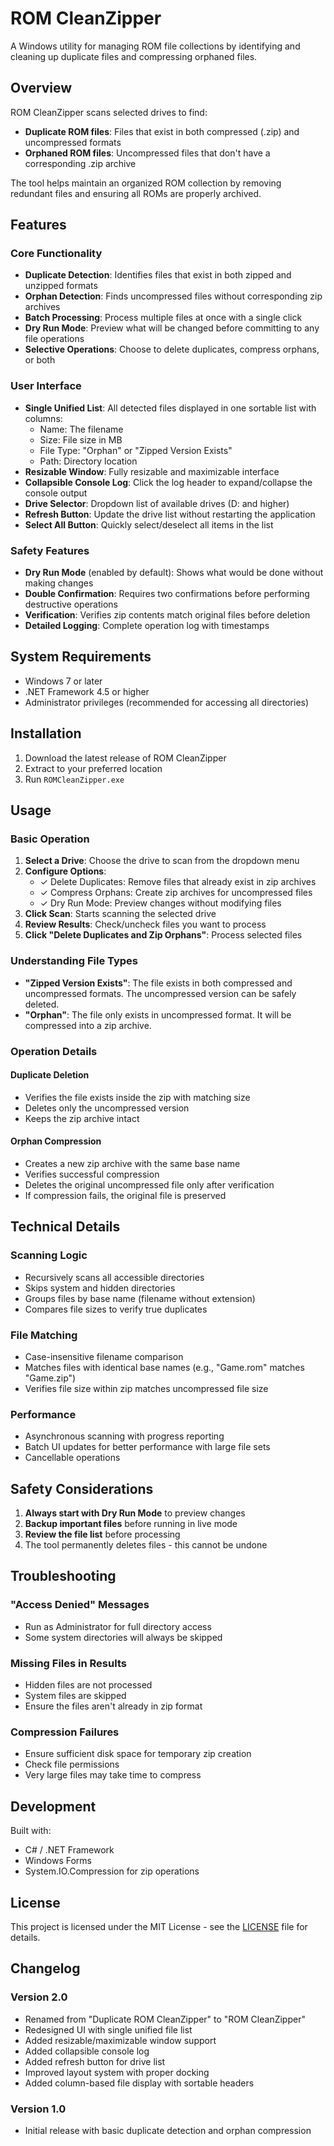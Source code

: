 # ROM CleanZipper

A Windows utility for managing ROM file collections by identifying and cleaning up duplicate files and compressing orphaned files.

## Overview

ROM CleanZipper scans selected drives to find:
- **Duplicate ROM files**: Files that exist in both compressed (.zip) and uncompressed formats
- **Orphaned ROM files**: Uncompressed files that don't have a corresponding .zip archive

The tool helps maintain an organized ROM collection by removing redundant files and ensuring all ROMs are properly archived.

## Features

### Core Functionality
- **Duplicate Detection**: Identifies files that exist in both zipped and unzipped formats
- **Orphan Detection**: Finds uncompressed files without corresponding zip archives
- **Batch Processing**: Process multiple files at once with a single click
- **Dry Run Mode**: Preview what will be changed before committing to any file operations
- **Selective Operations**: Choose to delete duplicates, compress orphans, or both

### User Interface
- **Single Unified List**: All detected files displayed in one sortable list with columns:
  - Name: The filename
  - Size: File size in MB
  - File Type: "Orphan" or "Zipped Version Exists"
  - Path: Directory location
- **Resizable Window**: Fully resizable and maximizable interface
- **Collapsible Console Log**: Click the log header to expand/collapse the console output
- **Drive Selector**: Dropdown list of available drives (D: and higher)
- **Refresh Button**: Update the drive list without restarting the application
- **Select All Button**: Quickly select/deselect all items in the list

### Safety Features
- **Dry Run Mode** (enabled by default): Shows what would be done without making changes
- **Double Confirmation**: Requires two confirmations before performing destructive operations
- **Verification**: Verifies zip contents match original files before deletion
- **Detailed Logging**: Complete operation log with timestamps

## System Requirements

- Windows 7 or later
- .NET Framework 4.5 or higher
- Administrator privileges (recommended for accessing all directories)

## Installation

1. Download the latest release of ROM CleanZipper
2. Extract to your preferred location
3. Run `ROMCleanZipper.exe`

## Usage

### Basic Operation

1. **Select a Drive**: Choose the drive to scan from the dropdown menu
2. **Configure Options**: 
   - ✓ Delete Duplicates: Remove files that already exist in zip archives
   - ✓ Compress Orphans: Create zip archives for uncompressed files
   - ✓ Dry Run Mode: Preview changes without modifying files
3. **Click Scan**: Starts scanning the selected drive
4. **Review Results**: Check/uncheck files you want to process
5. **Click "Delete Duplicates and Zip Orphans"**: Process selected files

### Understanding File Types

- **"Zipped Version Exists"**: The file exists in both compressed and uncompressed formats. The uncompressed version can be safely deleted.
- **"Orphan"**: The file only exists in uncompressed format. It will be compressed into a zip archive.

### Operation Details

#### Duplicate Deletion
- Verifies the file exists inside the zip with matching size
- Deletes only the uncompressed version
- Keeps the zip archive intact

#### Orphan Compression
- Creates a new zip archive with the same base name
- Verifies successful compression
- Deletes the original uncompressed file only after verification
- If compression fails, the original file is preserved

## Technical Details

### Scanning Logic
- Recursively scans all accessible directories
- Skips system and hidden directories
- Groups files by base name (filename without extension)
- Compares file sizes to verify true duplicates

### File Matching
- Case-insensitive filename comparison
- Matches files with identical base names (e.g., "Game.rom" matches "Game.zip")
- Verifies file size within zip matches uncompressed file size

### Performance
- Asynchronous scanning with progress reporting
- Batch UI updates for better performance with large file sets
- Cancellable operations

## Safety Considerations

1. **Always start with Dry Run Mode** to preview changes
2. **Backup important files** before running in live mode
3. **Review the file list** before processing
4. The tool permanently deletes files - this cannot be undone

## Troubleshooting

### "Access Denied" Messages
- Run as Administrator for full directory access
- Some system directories will always be skipped

### Missing Files in Results
- Hidden files are not processed
- System files are skipped
- Ensure the files aren't already in zip format

### Compression Failures
- Ensure sufficient disk space for temporary zip creation
- Check file permissions
- Very large files may take time to compress

## Development

Built with:
- C# / .NET Framework
- Windows Forms
- System.IO.Compression for zip operations

## License

This project is licensed under the MIT License - see the [LICENSE](LICENSE) file for details.

## Changelog

### Version 2.0
- Renamed from "Duplicate ROM CleanZipper" to "ROM CleanZipper"
- Redesigned UI with single unified file list
- Added resizable/maximizable window support
- Added collapsible console log
- Added refresh button for drive list
- Improved layout system with proper docking
- Added column-based file display with sortable headers

### Version 1.0
- Initial release with basic duplicate detection and orphan compression
